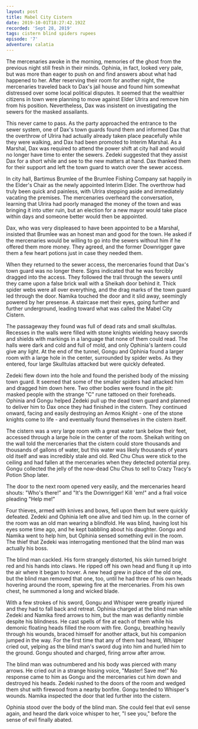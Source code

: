 ```yaml
---
layout: post
title: Mabel City Cistern
date: 2019-10-01T18:27:42.192Z
recorded: 'Sept 28, 2019'
tags: cistern blind spiders rupees
episode: '7'
adventure: calatia
---
```

The mercenaries awoke in the morning, memories of the ghost from the previous night still fresh in their minds. Ophinia, in fact, looked very pale, but was more than eager to push on and find answers about what had happened to her. After reserving their room for another night, the mercenaries traveled back to Dax's jail house and found him somewhat distressed over some local political disputes. It seemed that the wealthier citizens in town were planning to move against Elder Ulrira and remove him from his position. Nevertheless, Dax was insistent on investigating the sewers for the masked assailants.

This never came to pass. As the party approached the entrance to the sewer system, one of Dax's town guards found them and informed Dax that the overthrow of Ulrira had actually already taken place peacefully while they were walking, and Dax had been promoted to Interim Marshal. As a Marshal, Dax was required to attend the power shift at city hall and would no longer have time to enter the sewers. Zedeki suggested that they assist Dax for a short while and see to the new matters at hand. Dax thanked them for their support and left the town guard to watch over the sewer access.

In city hall, Bartimus Brumlee of the Brumlee Fishing Company sat happily in the Elder's Chair as the newly appointed Interim Elder. The overthrow had truly been quick and painless, with Ulrira stepping aside and immediately vacating the premises. The mercenaries overheard the conversation, learning that Ulrira had poorly managed the money of the town and was bringing it into utter ruin, but an election for a new mayor would take place within days and someone better would then be appointed.

Dax, who was very displeased to have been appointed to be a Marshal, insisted that Brumlee was an honest man and good for the town. He asked if the mercenaries would be willing to go into the sewers without him if he offered them more money. They agreed, and the former Downrigger gave them a few heart potions just in case they needed them.

When they returned to the sewer access, the mercenaries found that Dax's town guard was no longer there. Signs indicated that he was forcibly dragged into the access. They followed the trail through the sewers until they came upon a false brick wall with a Sheikah door behind it. Thick spider webs were all over everything, and the drag marks of the town guard led through the door. Namika touched the door and it slid away, seemingly powered by her presense. A staircase met their eyes, going further and further underground, leading toward what was called the Mabel City Cistern. 

The passageway they found was full of dead rats and small skulltulas. Recesses in the walls were filled with stone knights wielding heavy swords and shields with markings in a language that none of them could read. The halls were dark and cold and full of mold, and only Ophinia's lantern could give any light. At the end of the tunnel, Gongu and Ophinia found a larger room with a large hole in the center, surrounded by spider webs. As they entered, four large Skulltulas attacked but were quickly defeated.

Zedeki flew down into the hole and found the perished body of the missing town guard. It seemed that some of the smaller spiders had attacked him and dragged him down here. Two other bodies were found in the pit: masked people with the strange "C" rune tattooed on their foreheads. Ophinia and Gongu helped Zedeki pull up the dead town guard and planned to deliver him to Dax once they had finished in the cistern. They continued onward, facing and easily destroying an Armos Knight - one of the stone knights come to life - and eventually found themselves in the cistern itself.

The cistern was a very large room with a great water tank below their feet, accessed through a large hole in the center of the room. Sheikah writing on the wall told the mercenaries that the cistern could store thousands and thousands of gallons of water, but this water was likely thousands of years old itself and was incredibly stale and old. Red Chu Chus were stick to the ceiling and had fallen at the mercenaries when they detected potential prey. Gongu collected the jelly of the now-dead Chu Chus to sell to Crazy Tracy's Potion Shop later. 

The door to the next room opened very easily, and the mercenaries heard shouts: "Who's there!" and "It's the Downrigger! Kill 'em!" and a frail voice pleading "Help me!"

Four thieves, armed with knives and bows, fell upon them but were quickly defeated. Zedeki and Ophinia left one alive and tied him up. In the corner of the room was an old man wearing a blindfold. He was blind, having lost his eyes some time ago, and he kept babbling about his daughter. Gongu and Namika went to help him, but Ophinia sensed something evil in the room. The thief that Zedeki was interrogating mentioned that the blind man was actually his boss.

The blind man cackled. His form strangely distorted, his skin turned bright red and his hands into claws. He ripped off his own head and flung it up into the air where it began to hover. A new head grew in place of the old one, but the blind man removed that one, too, until he had three of his own heads hovering around the room, spewing fire at the mercenaries. From his own chest, he summoned a long and wicked blade.

With a few strokes of his sword, Gongu and Whisper were greatly injured and they had to fall back and retreat. Ophinia charged at the blind man while Zedeki and Namika fired arrows to him, but the man was defiantly nimble despite his blindness. He cast spells of fire at each of them while his demonic floating heads filled the room with fire. Gongu, breathing heavily through his wounds, braced himself for another attack, but his companion jumped in the way. For the first time that any of them had heard, Whisper cried out, yelping as the blind man's sword dug into him and hurled him to the ground. Gongu shouted and charged, firing arrow after arrow.

The blind man was outnumbered and his body was pierced with many arrows. He cried out in a strange hissing voice, "Master! Save me!" No response came to him as Gongu and the mercenaries cut him down and destroyed his heads. Zedeki rushed to the doors of the room and wedged them shut with firewood from a nearby bonfire. Gongu tended to Whisper's wounds. Namika inspected the door that led further into the cistern. 

Ophinia stood over the body of the blind man. She could feel that evil sense again, and heard the dark voice whisper to her, "I see you," before the sense of evil finally abated.
